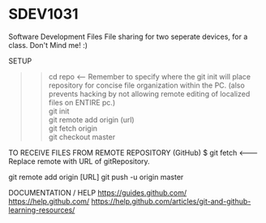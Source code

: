 # SDEV1031
Software Development Files
File sharing for two seperate devices, for a class. Don't Mind me! :)

SETUP
>>cd repo <-- Remember to specify where the git init will place repository for concise file organization within the PC. (also prevents hacking by not allowing remote editing of localized files on ENTIRE pc.)<br>
>>git init<br>
>>git remote add origin (url)<br>
>>git fetch origin<br>
>>git checkout master<br>

TO RECEIVE FILES FROM REMOTE REPOSITORY (GitHub)
$ git fetch <remote> <--- Replace remote with URL of gitRepository.

git remote add origin [URL]
git push -u origin master

DOCUMENTATION / HELP
https://guides.github.com/
https://help.github.com/
https://help.github.com/articles/git-and-github-learning-resources/